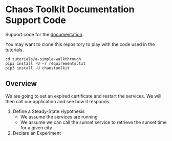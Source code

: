 # Chaos Toolkit Documentation Support Code

Support code for the [documentation](https://chaostoolkit.org/reference/tutorial/#declare-an-experiment-to-observe-the-weakness).

You may want to clone this repository to play with the code used in the
tutorials.

```
cd tutorials/a-simple-walkthrough
pip3 install -U -r requirements.txt
pip3 install -U chaostoolkit
```

## Overview 
We are going to set an expired certificate and restart the services. We will then call our application and see how it responds.

1. Define a Steady-State Hypothesis
    - We assume the services are running
    - We assume we can call the sunset service to retrieve the sunset time for a given city
2. Declare an Experiment

